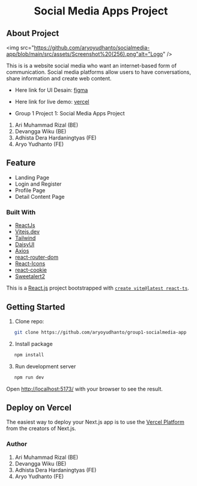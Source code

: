 <h1 align="center">Social Media Apps Project</h1>

## About Project

<img src="https://github.com/aryoyudhanto/socialmedia-app/blob/main/src/assets/Screenshot%20(256).png"alt="Logo" />

This is is a website social media who want an internet-based form of communication. Social media platforms allow users to have conversations, share information and create web content.

* Here link for UI Desain: [figma](https://www.figma.com/file/hBmWNkNqQxSV7GnCNZDgek/Social-Media-App?node-id=0%3A1&t=9ZpLZXIpDHB03Ifa-1)
* Here link for live demo: [vercel](https://socialmedia-app-umber.vercel.app/)

* Group 1 Project 1: Social Media Apps Project

1. Ari Muhammad Rizal (BE) 
2. Devangga Wiku (BE) 
3. Adhista Dera Hardaningtyas (FE) 
4. Aryo Yudhanto (FE) 

## Feature

* Landing Page
* Login and Register
* Profile Page
* Detail Content Page

### Built With

* [ReactJs](https://reactjs.org/)
* [Vitejs.dev](https://vitejs.dev/)
* [Tailwind](https://tailwindcss.com/)
* [DaisyUI](https://daisyui.com/)
* [Axios](https://axios-http.com/)
* [react-router-dom](https://reactrouter.com/)
* [React-Icons](https://react-icons.github.io/)
* [react-cookie](https://www.npmjs.com/package/react-cookie)
* [Sweetalert2](https://sweetalert2.github.io/)

This is a [React.js](https://reactjs.org/) project bootstrapped with [`create vite@latest react-ts`](https://vitejs.dev/).

## Getting Started

1. Clone repo:
```sh
   git clone https://github.com/aryoyudhanto/group1-socialmedia-app
   ```
2. Install package
```sh
   npm install
   ```
3. Run development server
```sh
   npm run dev
   ```

Open [http://localhost:5173/](http://localhost:5173/) with your browser to see the result.

## Deploy on Vercel

The easiest way to deploy your Next.js app is to use the [Vercel Platform](https://vercel.com/new?utm_medium=default-template&filter=next.js&utm_source=create-next-app&utm_campaign=create-next-app-readme) from the creators of Next.js.


### Author

1. Ari Muhammad Rizal (BE) 
2. Devangga Wiku (BE) 
3. Adhista Dera Hardaningtyas (FE) 
4. Aryo Yudhanto (FE) 
